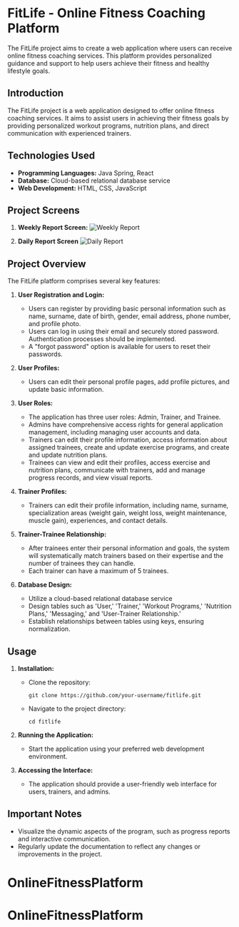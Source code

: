 # FitLife - Online Fitness Coaching Platform



The FitLife project aims to create a web application where users can receive online fitness coaching services. This platform provides personalized guidance and support to help users achieve their fitness and healthy lifestyle goals.

## Introduction

The FitLife project is a web application designed to offer online fitness coaching services. It aims to assist users in achieving their fitness goals by providing personalized workout programs, nutrition plans, and direct communication with experienced trainers.

## Technologies Used

- **Programming Languages:** Java Spring, React
- **Database:** Cloud-based relational database service
- **Web Development:** HTML, CSS, JavaScript

## Project Screens

1. **Weekly Report Screen:**
![Weekly Report](https://github.com/silasener/Online-Fitness-Coaching-Platform/assets/105547660/b661aa7b-e321-4a88-9360-780738c92508)

2. **Daily Report Screen**
![Daily Report](https://github.com/silasener/Online-Fitness-Coaching-Platform/assets/105547660/05449a7a-f1a1-4878-83fe-f67750db2951)


## Project Overview

The FitLife platform comprises several key features:

1. **User Registration and Login:**
   - Users can register by providing basic personal information such as name, surname, date of birth, gender, email address, phone number, and profile photo.
   - Users can log in using their email and securely stored password. Authentication processes should be implemented.
   - A "forgot password" option is available for users to reset their passwords.

2. **User Profiles:**
   - Users can edit their personal profile pages, add profile pictures, and update basic information.

3. **User Roles:**
   - The application has three user roles: Admin, Trainer, and Trainee.
   - Admins have comprehensive access rights for general application management, including managing user accounts and data.
   - Trainers can edit their profile information, access information about assigned trainees, create and update exercise programs, and create and update nutrition plans.
   - Trainees can view and edit their profiles, access exercise and nutrition plans, communicate with trainers, add and manage progress records, and view visual reports.

4. **Trainer Profiles:**
   - Trainers can edit their profile information, including name, surname, specialization areas (weight gain, weight loss, weight maintenance, muscle gain), experiences, and contact details.

5. **Trainer-Trainee Relationship:**
   - After trainees enter their personal information and goals, the system will systematically match trainers based on their expertise and the number of trainees they can handle.
   - Each trainer can have a maximum of 5 trainees.

6. **Database Design:**
   - Utilize a cloud-based relational database service
   - Design tables such as 'User,' 'Trainer,' 'Workout Programs,' 'Nutrition Plans,' 'Messaging,' and 'User-Trainer Relationship.'
   - Establish relationships between tables using keys, ensuring normalization.



## Usage

1. **Installation:**
   - Clone the repository: 
     ```
     git clone https://github.com/your-username/fitlife.git
     ```
   - Navigate to the project directory:
     ```
     cd fitlife
     ```

2. **Running the Application:**
   - Start the application using your preferred web development environment.

3. **Accessing the Interface:**
   - The application should provide a user-friendly web interface for users, trainers, and admins.

## Important Notes

- Visualize the dynamic aspects of the program, such as progress reports and interactive communication.
- Regularly update the documentation to reflect any changes or improvements in the project.


# OnlineFitnessPlatform
# OnlineFitnessPlatform
